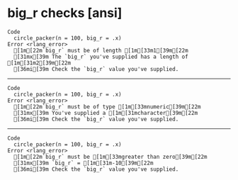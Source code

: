 # big_r checks [ansi]

    Code
      circle_packer(n = 100, big_r = .x)
    Error <rlang_error>
      [1m[22m`big_r` must be of length [1m[33m1[39m[22m
      [31mx[39m The `big_r` you've supplied has a length of [1m[31m2[39m[22m
      [36mi[39m Check the `big_r` value you've supplied.

---

    Code
      circle_packer(n = 100, big_r = .x)
    Error <rlang_error>
      [1m[22m`big_r` must be of type [1m[33mnumeric[39m[22m
      [31mx[39m You've supplied a [1m[31mcharacter[39m[22m
      [36mi[39m Check the `big_r` value you've supplied.

---

    Code
      circle_packer(n = 100, big_r = .x)
    Error <rlang_error>
      [1m[22m`big_r` must be [1m[33mgreater than zero[39m[22m
      [31mx[39m `big_r` = [1m[31m-10[39m[22m
      [36mi[39m Check the `big_r` value you've supplied.

